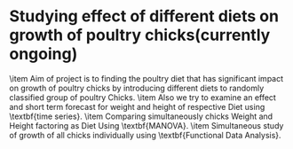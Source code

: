 # Studying effect of different diets on growth of poultry chicks(currently ongoing)
\item  Aim of project is to finding the poultry diet that has significant impact on growth of poultry chicks by introducing different diets to randomly classified group of poultry Chicks.
\item Also we try to examine an effect and short term forecast for weight and height of respective Diet using \textbf{time series}.
\item Comparing simultaneously chicks Weight and Height factoring as Diet Using \textbf{MANOVA}.
\item Simultaneous study of growth of all chicks individually using \textbf{Functional Data Analysis}.
